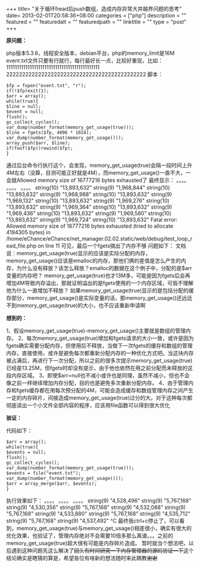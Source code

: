+++
title= "关于循环fread后push数组，造成内存异常大并越界问题的思考"
date= 2013-02-01T20:58:36+08:00
categories = ["php"]
description = ""
featured = ""
featuredalt = ""
featuredpath = ""
linktitle = ""
type = "post"
+++

**原问题：**

php版本5.3.6，线程安全版本，debian平台，php的memory_limit是16M
event.txt文件只要有行就行，每行最好长一点，比较好重现，比如：
11111111111111111111111111111111111111111111
22222222222222222222222222222222222222222222
脚本：
```
$fp = fopen("event.txt", "r");
if(!$fp)exit(1);
$arr = array();
while(true){
$line = null;
$event = null;
flush();
gc_collect_cycles();
var_dump(number_format(memory_get_usage(true)));
$line = fgets($fp, 4096 * 1024);
var_dump(number_format(memory_get_usage()));
array_push($arr, $line);
if(feof($fp))rewind($fp);
}
```
通过后台命令行执行这个，会发现，memory_get_usage(true)会隔一段时间上升4M左右（没算，目测可能正好就是4M），而memory_get_usage()一直不大，一会就Allowed memory size of 16777216 bytes exhausted了
最终显示：
。。。。
。。。。
。。。。
string(10) "13,893,632"
string(9) "1,968,844"
string(10) "13,893,632"
string(9) "1,968,988"
string(10) "13,893,632"
string(9) "1,969,132"
string(10) "13,893,632"
string(9) "1,969,276"
string(10) "13,893,632"
string(9) "1,969,364"
string(10) "13,893,632"
string(9) "1,969,436"
string(10) "13,893,632"
string(9) "1,969,580"
string(10) "13,893,632"
string(9) "1,969,724"
string(10) "13,893,632"
Fatal error: Allowed memory size of 16777216 bytes exhausted (tried to allocate 4194305 bytes) in /home/eChance/eChance/net_manager.02.02.static/web/debug/test_loop_read_file.php on line 11
可见，最后一个fgets搞出了内存不够
问题如下：
文档说：memory_get_usage(true)显示的应该是实际分配的内存，memory_get_usage()应该是emalloc的内存，那他们俩的差值是怎么产生的内存，为什么没有释放？该怎么释放？emalloc的数据在这个例子中，分配的是$arr变量的内存吧？
memory_get_usage(true)也才13M多，可能是因为fgets后会再增加4M导致内存溢出，那就证明溢出的是fgets使用的一个内存区域，可我不理解他为什么一直增加不释放？
如果memory_get_usage(true)显示的是包括分配的缓存部分，memory_get_usage()是实际变量的话，那memory_get_usage()还远远不到memory_get_usage(true)的大小，也不应该重新申请啊

**想到的：**

1、假设memory_get_usage(true)-memory_get_usage()主要就是数组的管理内存。
2、每次memory_get_usage(true)增加和fgets请求的大小一致，或许是因为fgets确实需要分配内存，但使用后不释放，当做下一次fgets的缓存和数组的管理内存，直接使用，或许是避免每次都重新分配内存的一种优化方式吧。当这块内存被占满后，再进行下一次分配，所以之前的很多次提示memory_get_usage(true)已经是13.25M，但fgets时却没有提示，由于他也依然在用之前分配而未释放的这段内存区域。
3、即使$arr=null也不减小或许也是同理，虽然不减小，但也不会像之前一样继续增加内存分配，目的也是避免多次重新分配内存。
4、由于管理内存和fgets缓存都在用每次预分配的4M，可能会造成缓存和数组管理内存之间产生一定的内存碎片，间接造成memory_get_usage(true)过分的大。对于这种每次都彻底读出一个小文件全部内容的程序，应该用file函数可以得到很大优化

**验证：**

代码如下：
```
$arr = array();
while(true){
$events = null;
flush();
gc_collect_cycles();
var_dump(number_format(memory_get_usage(true)));
$events = file("event.txt");
var_dump(number_format(memory_get_usage()));
$arr = array_merge($arr, $events);
}
```
执行效果如下：
。。。。
。。。。
。。。。
string(9) "4,528,496"
string(9) "5,767,168"
string(9) "4,530,356"
string(9) "5,767,168"
string(9) "4,532,088"
string(9) "5,767,168"
string(9) "4,533,880"
string(9) "5,767,168"
string(9) "4,535,712"
string(9) "5,767,168"
string(9) "4,537,492"
^C
最终我ctrl+c停止了，可以看到，memory_get_usage(true)与memory_get_usage()相差很小，确实有很大的优化效果，也验证了，管理内存绝对不会需要10倍多那么离谱。。。之前的memory_get_usage(true)超大很有可能是内存碎片造成。
暂时就当个想法吧，以后遇到这种问题先这么解决了~~回头有时间研究一下内存管理器的源码验证一下~~这个结论确实是瞎猜的算是，希望各位有啥新的想法随时来此赐教~~谢谢~~